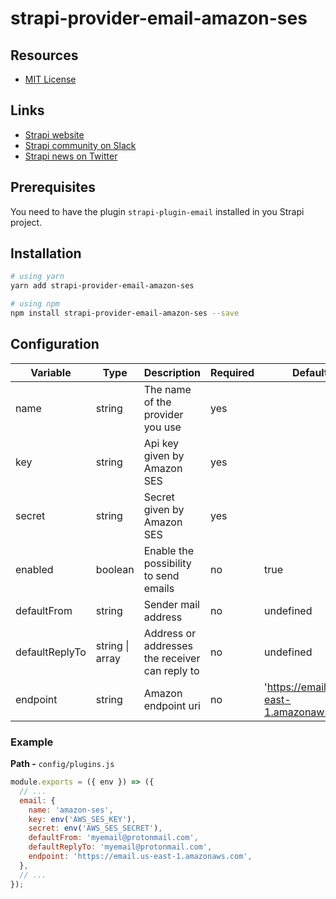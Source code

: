 # strapi-provider-email-amazon-ses

## Resources

- [MIT License](LICENSE.md)

## Links

- [Strapi website](http://strapi.io/)
- [Strapi community on Slack](http://slack.strapi.io)
- [Strapi news on Twitter](https://twitter.com/strapijs)

## Prerequisites

You need to have the plugin `strapi-plugin-email` installed in you Strapi project.

## Installation

```bash
# using yarn
yarn add strapi-provider-email-amazon-ses

# using npm
npm install strapi-provider-email-amazon-ses --save
```

## Configuration

| Variable       | Type                    | Description                                    | Required | Default                                 |
| -------------- | ----------------------- | ---------------------------------------------- | -------- | --------------------------------------- |
| name           | string                  | The name of the provider you use               | yes      |                                         |
| key            | string                  | Api key given by Amazon SES                    | yes      |                                         |
| secret         | string                  | Secret given by Amazon SES                     | yes      |                                         |
| enabled        | boolean                 | Enable the possibility to send emails          | no       | true                                    |
| defaultFrom    | string                  | Sender mail address                            | no       | undefined                               |
| defaultReplyTo | string \| array<string> | Address or addresses the receiver can reply to | no       | undefined                               |
| endpoint       | string                  | Amazon endpoint uri                            | no       | 'https://email.us-east-1.amazonaws.com' |

### Example

**Path -** `config/plugins.js`

```js
module.exports = ({ env }) => ({
  // ...
  email: {
    name: 'amazon-ses',
    key: env('AWS_SES_KEY'),
    secret: env('AWS_SES_SECRET'),
    defaultFrom: 'myemail@protonmail.com',
    defaultReplyTo: 'myemail@protonmail.com',
    endpoint: 'https://email.us-east-1.amazonaws.com',
  },
  // ...
});
```

